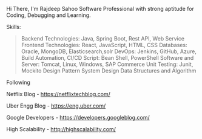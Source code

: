 Hi There, I'm Rajdeep Sahoo
Software Professional with strong aptitude for Coding, Debugging and Learning.


Skills:


> Backend Technologies: Java, Spring Boot, Rest API, Web Service
> Frontend Technologies: React, JavaScript, HTML, CSS
> Databases: Oracle, MongoDB, Elasticsearch,solr
> DevOps: Jenkins, GitHub, Azure, Build Automation, CI/CD
> Script: Bean Shell, PowerShell
> Software and Server:  Tomcat, Linux, Windows, SAP Commerce 
> Unit Testing: Junit, Mockito
> Design Pattern
> System Design
> Data Structures and Algorithm


Following

Netflix Blog - https://netflixtechblog.com/

Uber Engg Blog - https://eng.uber.com/

Google Developers - https://developers.googleblog.com/

High Scalability - http://highscalability.com/
